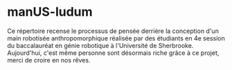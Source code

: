 ﻿# manUS-ludum

Ce répertoire recense le processus de pensée derrière la conception d'un main robotisée anthropomorphique réalisée par des étudiants en 4e session du baccalauréat en génie robotique à l'Université de Sherbrooke. Aujourd'hui, c'est même personne sont désormais riche grâce à ce projet, merci de croire en nos rêves.
